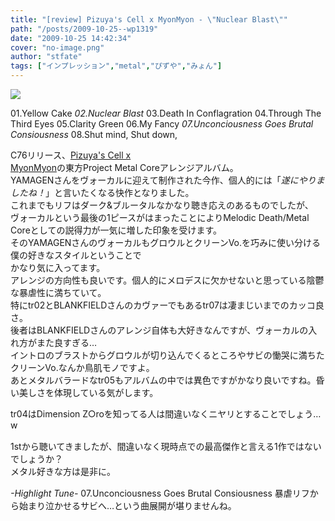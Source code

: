 ```yaml
---
title: "[review] Pizuya's Cell x MyonMyon - \"Nuclear Blast\""
path: "/posts/2009-10-25--wp1319"
date: "2009-10-25 14:42:34"
cover: "no-image.png"
author: "stfate"
tags: ["インプレッション","metal","ぴずや","みょん"]
---
```


<style type="text/css">
<!--
p {white-space: pre-wrap};
-->
</style>

<a href="http://pm.pizuya.com/c76/" target="_blank"><img src="http://pm.pizuya.com/c76/img/banner200.jpg"  /></a>
<div >01.Yellow Cake
<em>02.Nuclear Blast</em>
03.Death In Conflagration
04.Through The Third Eyes
05.Clarity Green
06.My Fancy
<em>07.Unconciousness Goes Brutal Consiousness</em>
08.Shut mind, Shut down,</div>

<!--more-->
C76リリース、<a href="http://pm.pizuya.com/">Pizuya's Cell x MyonMyon</a>の東方Project Metal Coreアレンジアルバム。
YAMAGENさんをヴォーカルに迎えて制作された今作、個人的には「<em>遂にやりましたね！</em>」と言いたくなる快作となりました。
これまでもリフはダーク&ブルータルなかなり聴き応えのあるものでしたが、
ヴォーカルという最後の1ピースがはまったことによりMelodic Death/Metal Coreとしての説得力が一気に増した印象を受けます。
そのYAMAGENさんのヴォーカルもグロウルとクリーンVo.を巧みに使い分ける僕の好きなスタイルということで
かなり気に入ってます。
アレンジの方向性も良いです。個人的にメロデスに欠かせないと思っている陰鬱な暴虐性に満ちていて。
特にtr02とBLANKFIELDさんのカヴァーでもあるtr07は凄まじいまでのカッコ良さ。
後者はBLANKFIELDさんのアレンジ自体も大好きなんですが、ヴォーカルの入れ方がまた良すぎる…
イントロのブラストからグロウルが切り込んでくるところやサビの慟哭に満ちたクリーンVo.なんか鳥肌モノですよ。
あとメタルバラードなtr05もアルバムの中では異色ですがかなり良いですね。昏い美しさを体現している気がします。
<div >tr04はDimension Z○roを知ってる人は間違いなくニヤリとすることでしょう…w</div>

<p style="margin-top:15px">1stから聴いてきましたが、間違いなく現時点での最高傑作と言える1作ではないでしょうか？
メタル好きな方は是非に。</p>

<p style="margin-top:15px"><div ><em>-Highlight Tune-</em>
<span >07.Unconciousness Goes Brutal Consiousness</span>
暴虐リフから始まり泣かせるサビへ…という曲展開が堪りませんね。</div></p>